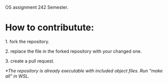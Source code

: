 OS assignment 242 Semester.
<h1><b>How to contributute:</b></h1>
<p>1. fork the repository.</p>
<p>2. replace the file in the forked repository with your changed one.</p>
<p>3. create a pull request.</p>
<p><i>*The repository is already executable with included object files. Run "make all" in WSL.</i></p>
